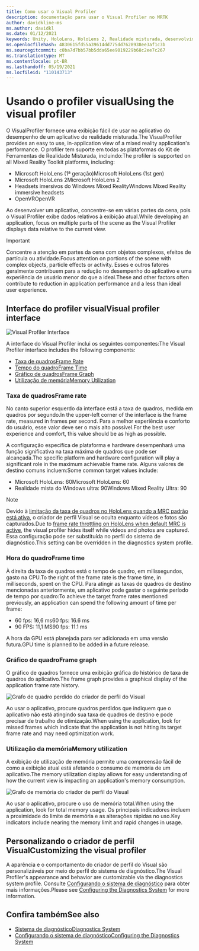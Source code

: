 ```yaml
---
title: Como usar o Visual Profiler
description: documentação para usar o Visual Profiler no MRTK
author: davidkline-ms
ms.author: davidkl
ms.date: 01/12/2021
keywords: Unity, HoloLens, HoloLens 2, Realidade misturada, desenvolvimento, MRTK,
ms.openlocfilehash: 4830615fd55a39614dd775dd7628938ee3af1c3b
ms.sourcegitcommit: c0ba7d7bb57bb5dda65ee9019229b68c2ee7c267
ms.translationtype: MT
ms.contentlocale: pt-BR
ms.lasthandoff: 05/19/2021
ms.locfileid: "110143713"
---
```

# <a name="using-the-visual-profiler"></a><span data-ttu-id="28a6f-104">Usando o profiler visual</span><span class="sxs-lookup"><span data-stu-id="28a6f-104">Using the visual profiler</span></span>

<span data-ttu-id="28a6f-105">O VisualProfiler fornece uma exibição fácil de usar no aplicativo do desempenho de um aplicativo de realidade misturada.</span><span class="sxs-lookup"><span data-stu-id="28a6f-105">The VisualProfiler provides an easy to use, in-application view of a mixed reality application's performance.</span></span> <span data-ttu-id="28a6f-106">O profiler tem suporte em todas as plataformas do Kit de Ferramentas de Realidade Misturada, incluindo:</span><span class="sxs-lookup"><span data-stu-id="28a6f-106">The profiler is supported on all Mixed Reality Toolkit platforms, including:</span></span>

- <span data-ttu-id="28a6f-107">Microsoft HoloLens (1ª geração)</span><span class="sxs-lookup"><span data-stu-id="28a6f-107">Microsoft HoloLens (1st gen)</span></span>
- <span data-ttu-id="28a6f-108">Microsoft HoloLens 2</span><span class="sxs-lookup"><span data-stu-id="28a6f-108">Microsoft HoloLens 2</span></span>
- <span data-ttu-id="28a6f-109">Headsets imersivos do Windows Mixed Reality</span><span class="sxs-lookup"><span data-stu-id="28a6f-109">Windows Mixed Reality immersive headsets</span></span>
- <span data-ttu-id="28a6f-110">OpenVR</span><span class="sxs-lookup"><span data-stu-id="28a6f-110">OpenVR</span></span>

<span data-ttu-id="28a6f-111">Ao desenvolver um aplicativo, concentre-se em várias partes da cena, pois o Visual Profiler exibe dados relativos à exibição atual.</span><span class="sxs-lookup"><span data-stu-id="28a6f-111">While developing an application, focus on multiple parts of the scene as the Visual Profiler displays data relative to the current view.</span></span>

> [!IMPORTANT]
> <span data-ttu-id="28a6f-112">Concentre a atenção em partes da cena com objetos complexos, efeitos de partícula ou atividade.</span><span class="sxs-lookup"><span data-stu-id="28a6f-112">Focus attention on portions of the scene with complex objects, particle effects or activity.</span></span> <span data-ttu-id="28a6f-113">Esses e outros fatores geralmente contribuem para a redução no desempenho do aplicativo e uma experiência de usuário menor do que a ideal.</span><span class="sxs-lookup"><span data-stu-id="28a6f-113">These and other factors often contribute to reduction in application performance and a less than ideal user experience.</span></span>

## <a name="visual-profiler-interface"></a><span data-ttu-id="28a6f-114">Interface do profiler visual</span><span class="sxs-lookup"><span data-stu-id="28a6f-114">Visual profiler interface</span></span>

![Visual Profiler Interface](../images/diagnostics/VisualProfiler.png)

<span data-ttu-id="28a6f-116">A interface do Visual Profiler inclui os seguintes componentes:</span><span class="sxs-lookup"><span data-stu-id="28a6f-116">The Visual Profiler interface includes the following components:</span></span>

- [<span data-ttu-id="28a6f-117">Taxa de quadros</span><span class="sxs-lookup"><span data-stu-id="28a6f-117">Frame Rate</span></span>](#frame-rate)
- [<span data-ttu-id="28a6f-118">Tempo do quadro</span><span class="sxs-lookup"><span data-stu-id="28a6f-118">Frame Time</span></span>](#frame-time)
- [<span data-ttu-id="28a6f-119">Gráfico de quadros</span><span class="sxs-lookup"><span data-stu-id="28a6f-119">Frame Graph</span></span>](#frame-graph)
- [<span data-ttu-id="28a6f-120">Utilização de memória</span><span class="sxs-lookup"><span data-stu-id="28a6f-120">Memory Utilization</span></span>](#memory-utilization)

### <a name="frame-rate"></a><span data-ttu-id="28a6f-121">Taxa de quadros</span><span class="sxs-lookup"><span data-stu-id="28a6f-121">Frame rate</span></span>

<span data-ttu-id="28a6f-122">No canto superior esquerdo da interface está a taxa de quadros, medida em quadros por segundo.</span><span class="sxs-lookup"><span data-stu-id="28a6f-122">In the upper-left corner of the interface is the frame rate, measured in frames per second.</span></span> <span data-ttu-id="28a6f-123">Para a melhor experiência e conforto do usuário, esse valor deve ser o mais alto possível.</span><span class="sxs-lookup"><span data-stu-id="28a6f-123">For the best user experience and comfort, this value should be as high as possible.</span></span>

<span data-ttu-id="28a6f-124">A configuração específica de plataforma e hardware desempenhará uma função significativa na taxa máxima de quadros que pode ser alcançada.</span><span class="sxs-lookup"><span data-stu-id="28a6f-124">The specific platform and hardware configuration will play a significant role in the maximum achievable frame rate.</span></span> <span data-ttu-id="28a6f-125">Alguns valores de destino comuns incluem:</span><span class="sxs-lookup"><span data-stu-id="28a6f-125">Some common target values include:</span></span>

- <span data-ttu-id="28a6f-126">Microsoft HoloLens: 60</span><span class="sxs-lookup"><span data-stu-id="28a6f-126">Microsoft HoloLens: 60</span></span>
- <span data-ttu-id="28a6f-127">Realidade mista do Windows ultra: 90</span><span class="sxs-lookup"><span data-stu-id="28a6f-127">Windows Mixed Reality Ultra: 90</span></span>

> [!NOTE]
> <span data-ttu-id="28a6f-128">Devido à [limitação da taxa de quadros no HoloLens quando a MRC padrão está ativa](/windows/mixed-reality/mixed-reality-capture-for-developers#what-to-expect-when-mrc-is-enabled-on-hololens), o criador de perfil Visual se oculta enquanto vídeos e fotos são capturados.</span><span class="sxs-lookup"><span data-stu-id="28a6f-128">Due to [frame rate throttling on HoloLens when default MRC is active](/windows/mixed-reality/mixed-reality-capture-for-developers#what-to-expect-when-mrc-is-enabled-on-hololens), the visual profiler hides itself while videos and photos are captured.</span></span> <span data-ttu-id="28a6f-129">Essa configuração pode ser substituída no perfil do sistema de diagnóstico.</span><span class="sxs-lookup"><span data-stu-id="28a6f-129">This setting can be overridden in the diagnostics system profile.</span></span>

### <a name="frame-time"></a><span data-ttu-id="28a6f-130">Hora do quadro</span><span class="sxs-lookup"><span data-stu-id="28a6f-130">Frame time</span></span>

<span data-ttu-id="28a6f-131">À direita da taxa de quadros está o tempo de quadro, em milissegundos, gasto na CPU.</span><span class="sxs-lookup"><span data-stu-id="28a6f-131">To the right of the frame rate is the frame time, in milliseconds, spent on the CPU.</span></span> <span data-ttu-id="28a6f-132">Para atingir as taxas de quadros de destino mencionadas anteriormente, um aplicativo pode gastar o seguinte período de tempo por quadro:</span><span class="sxs-lookup"><span data-stu-id="28a6f-132">To achieve the target frame rates mentioned previously, an application can spend the following amount of time per frame:</span></span>

- <span data-ttu-id="28a6f-133">60 fps: 16,6 ms</span><span class="sxs-lookup"><span data-stu-id="28a6f-133">60 fps: 16.6 ms</span></span>
- <span data-ttu-id="28a6f-134">90 FPS: 11,1 MS</span><span class="sxs-lookup"><span data-stu-id="28a6f-134">90 fps: 11.1 ms</span></span>

<span data-ttu-id="28a6f-135">A hora da GPU está planejada para ser adicionada em uma versão futura.</span><span class="sxs-lookup"><span data-stu-id="28a6f-135">GPU time is planned to be added in a future release.</span></span>

### <a name="frame-graph"></a><span data-ttu-id="28a6f-136">Gráfico de quadro</span><span class="sxs-lookup"><span data-stu-id="28a6f-136">Frame graph</span></span>

<span data-ttu-id="28a6f-137">O gráfico de quadros fornece uma exibição gráfica do histórico de taxa de quadros do aplicativo.</span><span class="sxs-lookup"><span data-stu-id="28a6f-137">The frame graph provides a graphical display of the application frame rate history.</span></span>

![Grafo de quadro perdido do criador de perfil do Visual](../images/diagnostics/VisualProfilerMissedFrames.png)

<span data-ttu-id="28a6f-139">Ao usar o aplicativo, procure quadros perdidos que indiquem que o aplicativo não está atingindo sua taxa de quadros de destino e pode precisar de trabalho de otimização.</span><span class="sxs-lookup"><span data-stu-id="28a6f-139">When using the application, look for missed frames which indicate that the application is not hitting its target frame rate and may need optimization work.</span></span>

### <a name="memory-utilization"></a><span data-ttu-id="28a6f-140">Utilização da memória</span><span class="sxs-lookup"><span data-stu-id="28a6f-140">Memory utilization</span></span>

<span data-ttu-id="28a6f-141">A exibição de utilização de memória permite uma compreensão fácil de como a exibição atual está afetando o consumo de memória de um aplicativo.</span><span class="sxs-lookup"><span data-stu-id="28a6f-141">The memory utilization display allows for easy understanding of how the current view is impacting an application's memory consumption.</span></span>

![Grafo de memória do criador de perfil do Visual](../images/diagnostics/VisualProfilerMemory.png)

<span data-ttu-id="28a6f-143">Ao usar o aplicativo, procure o uso de memória total.</span><span class="sxs-lookup"><span data-stu-id="28a6f-143">When using the application, look for total memory usage.</span></span> <span data-ttu-id="28a6f-144">Os principais indicadores incluem a proximidade do limite de memória e as alterações rápidas no uso.</span><span class="sxs-lookup"><span data-stu-id="28a6f-144">Key indicators include nearing the memory limit and rapid changes in usage.</span></span>

## <a name="customizing-the-visual-profiler"></a><span data-ttu-id="28a6f-145">Personalizando o criador de perfil Visual</span><span class="sxs-lookup"><span data-stu-id="28a6f-145">Customizing the visual profiler</span></span>

<span data-ttu-id="28a6f-146">A aparência e o comportamento do criador de perfil do Visual são personalizáveis por meio do perfil do sistema de diagnóstico.</span><span class="sxs-lookup"><span data-stu-id="28a6f-146">The Visual Profiler's appearance and behavior are customizable via the diagnostics system profile.</span></span> <span data-ttu-id="28a6f-147">Consulte [Configurando o sistema de diagnóstico](configuring-diagnostics.md) para obter mais informações.</span><span class="sxs-lookup"><span data-stu-id="28a6f-147">Please see [Configuring the Diagnostics System](configuring-diagnostics.md) for more information.</span></span>

## <a name="see-also"></a><span data-ttu-id="28a6f-148">Confira também</span><span class="sxs-lookup"><span data-stu-id="28a6f-148">See also</span></span>

- [<span data-ttu-id="28a6f-149">Sistema de diagnóstico</span><span class="sxs-lookup"><span data-stu-id="28a6f-149">Diagnostics System</span></span>](diagnostics-system-getting-started.md)
- [<span data-ttu-id="28a6f-150">Configurando o sistema de diagnóstico</span><span class="sxs-lookup"><span data-stu-id="28a6f-150">Configuring the Diagnostics System</span></span>](configuring-diagnostics.md)